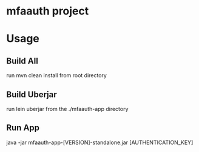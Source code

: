 # mfaauth project

# Usage

## Build All
run mvn clean install from root directory

## Build Uberjar
run lein uberjar from the ./mfaauth-app directory

## Run App
java -jar mfaauth-app-[VERSION]-standalone.jar [AUTHENTICATION_KEY]


